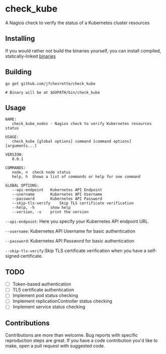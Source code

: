 check_kube
============

A Nagios check to verify the status of a Kubernetes cluster resources

Installing
----------
If you would rather not build the binaries yourself, you can install compiled,
statically-linked [binaries](https://github.com/jfchevrette/check_kube/releases)

Building
--------
```
go get github.com/jfchevrette/check_kube

# Binary will be at $GOPATH/bin/check_kube
```

Usage
-----
```
NAME:
   check_kube_nodes - Nagios check to verify Kubernetes resources status

USAGE:
   check_kube [global options] command [command options] [arguments...]

VERSION:
   0.0.1

COMMANDS:
   node, n	check node status
   help, h	Shows a list of commands or help for one command

GLOBAL OPTIONS:
   --api-endpoint 	Kubernetes API Endpoint
   --username 		Kubernetes API Username
   --password 		Kubernetes API Password
   --skip-tls-verify	Skip TLS certificate verification
   --help, -h		show help
   --version, -v	print the version
```

`--api-endpoint`: Here you specify your Kubernetes API endpoint URL.

`--username`: Kubernetes API Username for basic authentication

`--password`: Kubernetes API Password for basic authentication

`--skip-tls-verify`:Skip TLS certificate verification when you have a self-signed certificate.

TODO
----
- [ ] Token-based authentication
- [ ] TLS certificate authentication
- [ ] Implement pod status checking
- [ ] Implement replicationController status checking
- [ ] Implement service status checking

Contributions
-------------
Contributions are more than welcome. Bug reports with specific reproduction
steps are great. If you have a code contribution you'd like to make, open a
pull request with suggested code.

